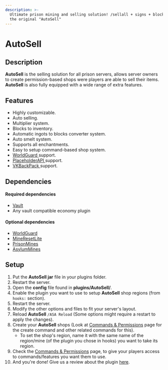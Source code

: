 ```yaml
---
description: >-
  Ultimate prison mining and selling solution! /sellall + signs + blocks2inv +
  the original "AutoSell"
---
```


# AutoSell

## Description

**AutoSell** is the selling solution for all prison servers, allows server owners to create permission-based shops were players are able to sell their items. **AutoSell** is also fully equipped with a wide range of extra features.

## Features

* Highly customizable.
* Auto selling.
* Multiplier system.
* Blocks to inventory.
* Automatic ingots to blocks converter system.
* Auto smelt system.
* Supports all enchantments.
* Easy to setup command-based shop system.
* [WorldGuard ](https://dev.bukkit.org/projects/worldguard)support.
* [PlaceholderAPI ](https://www.spigotmc.org/resources/6245/)support.
* [VKBackPack ](https://www.spigotmc.org/resources/vkbackpack.10117/)support.

## Dependencies

#### Required dependencies

* [Vault](https://www.spigotmc.org/resources/34315/)
* Any vault compatible economy plugin

#### Optional dependencies

* [WorldGuard](http://dev.bukkit.org/bukkit-plugins/worldguard/)
* [MineResetLite](https://www.spigotmc.org/resources/mineresetlite-with-worldedit-v6-v7-tokenenchant-explosive-support.61713/)
* [PrisonMines](https://www.spigotmc.org/resources/prisonmines.4046/)
* [AsylumMines](https://www.spigotmc.org/resources/asylummines.63552/)

## Setup

1. Put the **AutoSell jar** file in your plugins folder.
2. Restart the server.
3. Open the **config** file found in **plugins/AutoSell/**.
4. Enable the plugin you want to use to setup **AutoSell** shop regions \(from `hooks:` section\).
5. Restart the server.
6. Modify the other options and files to fit your server's layout.
7. Reload **AutoSell** `/ASA Reload` \(Some options might require a restart to apply the changes\).
8. Create your **AutoSell** shops \(Look at [Commands & Permissions](commands-and-permissions.md#admin-commands) page for the create command and other related commands for this\).
   * To set the shop's region, name it with the same name of the region/mine \(of the plugin you chose in hooks\) you want to take its region.
9. Check the [Commands & Permissions](commands-and-permissions.md) page, to give your players access to commands/features you want them to use.
10. And you're done! Give us a review about the plugin [here](https://www.spigotmc.org/resources/autosell.2157/).

